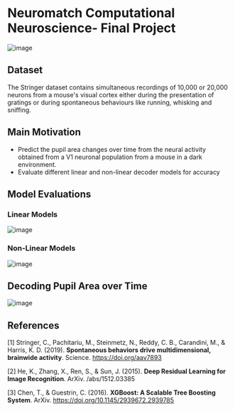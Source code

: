 # Neuromatch Computational Neuroscience- Final Project


![image](https://github.com/user-attachments/assets/a63e91b7-08b7-4a8b-a9d5-14c9d2c5b64e)


## Dataset 
The Stringer dataset contains simultaneous recordings of 10,000 or 20,000 neurons from a mouse's visual cortex either during the presentation of gratings or during spontaneous behaviours like running, whisking and sniffing.

## Main Motivation

- Predict the pupil area changes over time from the neural activity obtained from a V1 neuronal population from a mouse in a dark environment.
- Evaluate different linear and non-linear decoder models for accuracy

## Model Evaluations

### Linear Models

![image](https://github.com/user-attachments/assets/a054a357-3ca4-4bd2-bfd6-534e9275471b)

### Non-Linear Models

![image](https://github.com/user-attachments/assets/0211af77-6c54-438d-9f12-09877ae02ed4)

## Decoding Pupil Area over Time

![image](https://github.com/user-attachments/assets/e0050048-2c15-4f69-ad45-ce729dd8a297)


## References 

<a id="1">[1]</a> 
Stringer, C., Pachitariu, M., Steinmetz, N., Reddy, C. B., Carandini, M., & Harris, K. D. (2019). **Spontaneous behaviors drive multidimensional, brainwide activity**. Science. https://doi.org/aav7893

<a id="2">[2]</a>
He, K., Zhang, X., Ren, S., & Sun, J. (2015). **Deep Residual Learning for Image Recognition**. ArXiv. /abs/1512.03385

<a id="3">[3]</a>
Chen, T., & Guestrin, C. (2016). **XGBoost: A Scalable Tree Boosting System**. ArXiv. https://doi.org/10.1145/2939672.2939785




